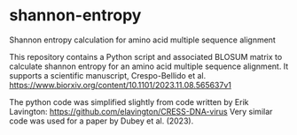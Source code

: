 # shannon-entropy
Shannon entropy calculation for amino acid multiple sequence alignment

This repository contains a Python script and associated BLOSUM matrix to calculate shannon entropy for an amino acid multiple sequence alignment.
It supports a scientific manuscript,
Crespo-Bellido et al.
https://www.biorxiv.org/content/10.1101/2023.11.08.565637v1

The python code was simplified slightly
from code written by Erik Lavington:
https://github.com/elavington/CRESS-DNA-virus
Very similar code was used
for a paper by Dubey et al. (2023).

